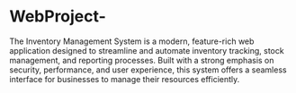 # WebProject-
The Inventory Management System is a modern, feature-rich web application designed to streamline and automate inventory tracking, stock management, and reporting processes. Built with a strong emphasis on security, performance, and user experience, this system offers a seamless interface for businesses to manage their resources efficiently.

